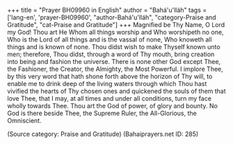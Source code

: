 +++
title = "Prayer BH09960 in English"
author = "Bahá'u'lláh"
tags = ['lang-en', 'prayer-BH09960', "author-Bahá'u'lláh", "category-Praise and Gratitude", "cat-Praise and Gratitude"]
+++
Magnified be Thy Name, O Lord my God!  Thou art He Whom all things worship and Who worshipeth no one, Who is the Lord of all things and is the vassal of none, Who knoweth all things and is known of none. Thou didst wish to make Thyself known unto men; therefore, Thou didst, through a word of Thy mouth, bring creation into being and fashion the universe.  There is none other God except Thee, the Fashioner, the Creator, the Almighty, the Most Powerful.
I implore Thee, by this very word that hath shone forth above the horizon of Thy will, to enable me to drink deep of the living waters through which Thou hast vivified the hearts of Thy chosen ones and quickened the souls of them that love Thee, that I may, at all times and under all conditions, turn my face wholly towards Thee.
Thou art the God of power, of glory and bounty.  No God is there beside Thee, the Supreme Ruler, the All-Glorious, the Omniscient.

(Source category: Praise and Gratitude)
(Bahaiprayers.net ID: 285)
